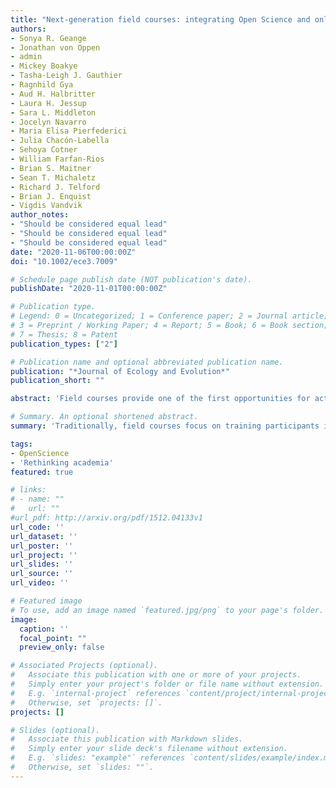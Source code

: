 ```yaml
---
title: "Next-generation field courses: integrating Open Science and online learning"
authors:
- Sonya R. Geange
- Jonathan von Oppen
- admin
- Mickey Boakye
- Tasha-Leigh J. Gauthier
- Ragnhild Gya
- Aud H. Halbritter
- Laura H. Jessup
- Sara L. Middleton
- Jocelyn Navarro
- Maria Elisa Pierfederici
- Julia Chacón-Labella
- Sehoya Cotner
- William Farfan-Rios
- Brian S. Maitner
- Sean T. Michaletz
- Richard J. Telford
- Brian J. Enquist
- Vigdis Vandvik
author_notes:
- "Should be considered equal lead"
- "Should be considered equal lead"
- "Should be considered equal lead"
date: "2020-11-06T00:00:00Z"
doi: "10.1002/ece3.7009"

# Schedule page publish date (NOT publication's date).
publishDate: "2020-11-01T00:00:00Z"

# Publication type.
# Legend: 0 = Uncategorized; 1 = Conference paper; 2 = Journal article;
# 3 = Preprint / Working Paper; 4 = Report; 5 = Book; 6 = Book section;
# 7 = Thesis; 8 = Patent
publication_types: ["2"]

# Publication name and optional abbreviated publication name.
publication: "*Journal of Ecology and Evolution*"
publication_short: ""

abstract: 'Field courses provide one of the first opportunities for active, practical, and experiential learning for early career researchers. However, the COVID-19 pandemic has disrupted practical training in ecology worldwide, leading us to question to what extent early career researchers are equipped with the skills and competences they need to succeed as ecologists and evolutionary biologists in the future. Using our recent field course experience as a starting point, wWe outline some avenues for enhancing learning outcomes in field courses by integrating Open Science practices and online learning components into the traditional field course framework. Specifically, we highlight the opportunity for field courses to align teaching activities with the research process, including training in: publishing registered reports, collecting data using standardized methods, adopting high-quality data documentation, managing data through reproducible workflows, and sharing and publishing data through appropriate channels. We also show how field courses can use online tools to optimize time in the field, develop open access resources, and cultivate collaborations between early-career researchers and the broader scientific community. Integrating Open Science and online elements into field courses will serve to provide early-career researchers with valuable hands-on experience, while also benefitting course outcomes and impact, both among participants and in the wider community.'

# Summary. An optional shortened abstract.
summary: 'Traditionally, field courses focus on training participants in relevant practical field research methodologies, while also developing their project management and collaborative skills. Here we illustrate how Open Science research principles could be more explicitly integrated into field course design to enhance broader scientific learning outcomes as well as leveraging the use of online tools during the teaching process.'

tags:
- OpenScience
- 'Rethinking academia'
featured: true

# links:
# - name: ""
#   url: ""
#url_pdf: http://arxiv.org/pdf/1512.04133v1
url_code: ''
url_dataset: ''
url_poster: ''
url_project: ''
url_slides: ''
url_source: ''
url_video: ''

# Featured image
# To use, add an image named `featured.jpg/png` to your page's folder.
image:
  caption: ''
  focal_point: ""
  preview_only: false

# Associated Projects (optional).
#   Associate this publication with one or more of your projects.
#   Simply enter your project's folder or file name without extension.
#   E.g. `internal-project` references `content/project/internal-project/index.md`.
#   Otherwise, set `projects: []`.
projects: []

# Slides (optional).
#   Associate this publication with Markdown slides.
#   Simply enter your slide deck's filename without extension.
#   E.g. `slides: "example"` references `content/slides/example/index.md`.
#   Otherwise, set `slides: ""`.
---
```

